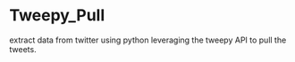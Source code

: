 # Tweepy_Pull
 extract data from twitter using python leveraging the tweepy API to pull the tweets.

